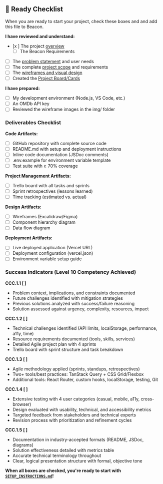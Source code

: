 ## 🚦 Ready Checklist 

When you are ready to start your project, check these boxes and and add this file to Beacon.

**I have reviewed and understand:**
- [x ] The project [overview](./overview.md)
    - [ ] The Beacon Requirements
- [ ] The [problem statement](./00-problem.md) and user needs
- [ ] The complete [project scope](./01-project-scope.md) and requirements
- [ ] The [wireframes and visual design](./02-wireframes-overview.md)
- [ ] Created the [Project Board/Cards](./03-trello-project-board-guide.md)

**I have prepared:**
- [ ] My development environment (Node.js, VS Code, etc.)
- [ ] An OMDb API key
- [ ] Reviewed the wireframe images in the img/ folder

### Deliverables Checklist

**Code Artifacts:**
- [ ] GitHub repository with complete source code
- [ ] README.md with setup and deployment instructions
- [ ] Inline code documentation (JSDoc comments)
- [ ] .env.example for environment variable template
- [ ] Test suite with ≥ 70% coverage

**Project Management Artifacts:**
- [ ] Trello board with all tasks and sprints
- [ ] Sprint retrospectives (lessons learned)
- [ ] Time tracking (estimated vs. actual)

**Design Artifacts:**
- [ ] Wireframes (Excalidraw/Figma)
- [ ] Component hierarchy diagram
- [ ] Data flow diagram

**Deployment Artifacts:**
- [ ] Live deployed application (Vercel URL)
- [ ] Deployment configuration (vercel.json)
- [ ] Environment variable setup guide

### Success Indicators (Level 10 Competency Achieved)

**CCC.1.1 [ ]**
- Problem context, implications, and constraints documented
- Future challenges identified with mitigation strategies
- Previous solutions analyzed with success/failure reasoning
- Solution assessed against urgency, complexity, resources, impact

**CCC.1.2 [ ]**
- Technical challenges identified (API limits, localStorage, performance, a11y, time)
- Resource requirements documented (tools, skills, services)
- Detailed Agile project plan with 4 sprints
- Trello board with sprint structure and task breakdown

**CCC.1.3 [ ]**
- Agile methodology applied (sprints, standups, retrospectives)
- Two+ tools/best practices: TanStack Query + CSS Grid/Flexbox
- Additional tools: React Router, custom hooks, localStorage, testing, Git

**CCC.1.4 [ ]**
- Extensive testing with 4 user categories (casual, mobile, a11y, cross-browser)
- Design evaluated with usability, technical, and accessibility metrics
- Targeted feedback from stakeholders and technical experts
- Revision process with prioritization and refinement cycles

**CCC.1.5 [ ]**
- Documentation in industry-accepted formats (README, JSDoc, diagrams)
- Solution effectiveness detailed with metrics table
- Accurate technical terminology throughout
- Clear, logical presentation structure with formal, objective tone

**When all boxes are checked, you're ready to start with [`SETUP_INSTRUCTIONS.md`](./04-SETUP_INSTRUCTIONS.md)!**